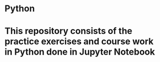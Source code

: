 # Python
# This repository consists of the practice exercises and course work in Python done in Jupyter Notebook 
